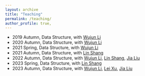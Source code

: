 ```yaml
---
layout: archive
title: "Teaching"
permalink: /teaching/
author_profile: true,
---
```



- 2019 Autumn, Data Structure, with [Wujun Li](https://cs.nju.edu.cn/lwj/index.htm)
- 2020 Autumn, Data Structure, with [Wujun Li](https://cs.nju.edu.cn/lwj/index.htm)
- 2021 Spring, Data Structure, with [Wujun Li](https://cs.nju.edu.cn/lwj/index.htm)
- 2021 Autumn, Data Structure, with [Lin Shang](https://cs.nju.edu.cn/shanglin/index.htm)
- 2022 Autumn, Data Structure, with [Wujun Li](https://cs.nju.edu.cn/lwj/index.htm), [Lin Shang](https://cs.nju.edu.cn/shanglin/index.htm), [Jia Liu](https://cs.nju.edu.cn/liujia/index.htm)
- 2023 Spring, Data Structure, with [Lin Shang](https://cs.nju.edu.cn/shanglin/index.htm)
- 2023 Autumn, Data Structure, with [Wujun Li](https://cs.nju.edu.cn/lwj/index.htm), [Lei Xu](https://cs.nju.edu.cn/xulei/index.htm), [Jia Liu](https://cs.nju.edu.cn/liujia/index.htm)

